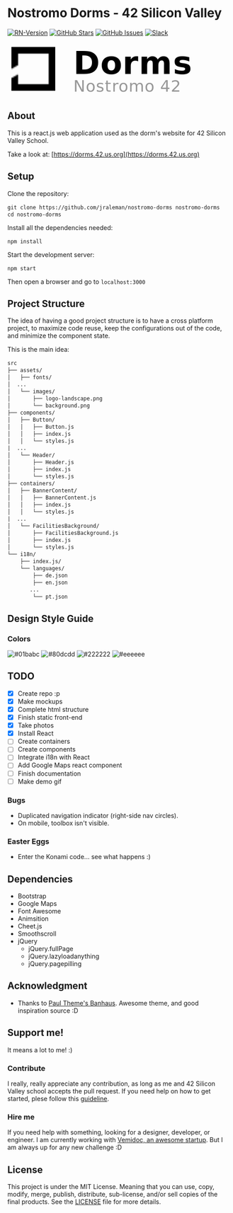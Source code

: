 # Nostromo Dorms - 42 Silicon Valley

[![RN-Version](https://img.shields.io/badge/react.js-16.3.2-01babc.svg)](https://github.com/facebook/react/releases/tag/v16.3.2)
[![GitHub Stars](https://img.shields.io/github/stars/jraleman/nostromo-dorms.svg)](https://github.com/jraleman/nostromo-dorms/stars)
[![GitHub Issues](https://img.shields.io/github/issues/jraleman/nostromo-dorms.svg)](https://github.com/jraleman/nostromo-dorms/issues)
[![Slack](https://img.shields.io/badge/slack-open-yellow.svg)](https://42siliconvalley.slack.com)

![project-logo](resources/project-logo.png)

## About

This is a react.js web application used as the dorm's website for 42
Silicon Valley School.

Take a look at: [https://dorms.42.us.org](https://dorms.42.us.org)

## Setup

Clone the repository:

```
git clone https://github.com/jraleman/nostromo-dorms nostromo-dorms
cd nostromo-dorms
```

Install all the dependencies needed:

```
npm install
```

Start the development server:

```
npm start
```

Then open a browser and go to `localhost:3000`

## Project Structure

The idea of having a good project structure is to have a cross platform project,
to maximize code reuse, keep the configurations out of the code, and minimize
the component state.

This is the main idea:

```
src
├── assets/
│   ├── fonts/
│  ...
│   └── images/
│       ├── logo-landscape.png
│       └── background.png
├── components/
│   ├── Button/
│   │   ├── Button.js
│   │   ├── index.js
│   │   └── styles.js
|  ...
│   └── Header/
│       ├── Header.js
│       ├── index.js
│       └── styles.js
├── containers/
│   ├── BannerContent/
│   │   ├── BannerContent.js
│   │   ├── index.js
│   │   └── styles.js
|  ...
│   └── FacilitiesBackground/
│       ├── FacilitiesBackground.js
│       ├── index.js
│       └── styles.js
└── i18n/
    ├── index.js/
    └── languages/
        ├── de.json
        ├── en.json
       ...
        └── pt.json
```

## Design Style Guide

### Colors

![#01babc](http://via.placeholder.com/150/01babc/000000?text=primary)
![#80dcdd](http://via.placeholder.com/150/80dcdd/000000?text=highlight)
![#222222](http://via.placeholder.com/150/222222/ffffff?text=darkish)
![#eeeeee](http://via.placeholder.com/150/eeeeee/000000?text=lightish)

## TODO

- [x] Create repo :p
- [x] Make mockups
- [x] Complete html structure
- [x] Finish static front-end
- [x] Take photos
- [x] Install React
- [ ] Create containers
- [ ] Create components
- [ ] Integrate i18n with React
- [ ] Add Google Maps react component
- [ ] Finish documentation
- [ ] Make demo gif

### Bugs

- Duplicated navigation indicator (right-side nav circles).
- On mobile, toolbox isn't visible.

### Easter Eggs

- Enter the Konami code... see what happens :)

## Dependencies

- Bootstrap
- Google Maps
- Font Awesome
- Animsition
- Cheet.js
- Smoothscroll
- jQuery
  - jQuery.fullPage
  - jQuery.lazyloadanything
  - jQuery.pagepilling

## Acknowledgment

- Thanks to [Paul Theme's Banhaus](http://paul-themes.com/html/bauhaus/preview/). Awesome theme, and good inspiration source :D

## Support me!

It means a lot to me! :)

### Contribute

I really, really appreciate any contribution, as long as me and
42 Silicon Valley school accepts the pull request. If you need help on how to
get started, plese follow this [guideline](resources/pr-guideline.md).

### Hire me

If you need help with something, looking for a designer, developer, or engineer.
I am currently working with [Vemidoc, an awesome startup](htttps://vemidoc.com).
But I am always up for any new challenge :D

## License

This project is under the MIT License. Meaning that you can use, copy, modify, merge, publish,
distribute, sub-license, and/or sell copies of the final products.
See the [LICENSE](LICENSE) file for more details.
